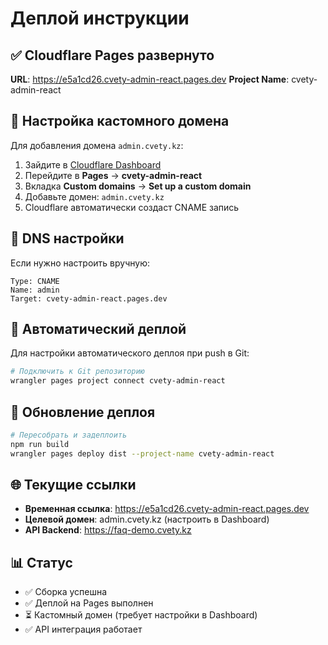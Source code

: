 # Деплой инструкции

## ✅ Cloudflare Pages развернуто

**URL**: https://e5a1cd26.cvety-admin-react.pages.dev
**Project Name**: cvety-admin-react

## 🔧 Настройка кастомного домена

Для добавления домена `admin.cvety.kz`:

1. Зайдите в [Cloudflare Dashboard](https://dash.cloudflare.com)
2. Перейдите в **Pages** → **cvety-admin-react**
3. Вкладка **Custom domains** → **Set up a custom domain**
4. Добавьте домен: `admin.cvety.kz`
5. Cloudflare автоматически создаст CNAME запись

## 📝 DNS настройки

Если нужно настроить вручную:

```
Type: CNAME
Name: admin
Target: cvety-admin-react.pages.dev
```

## 🚀 Автоматический деплой

Для настройки автоматического деплоя при push в Git:

```bash
# Подключить к Git репозиторию
wrangler pages project connect cvety-admin-react
```

## 🔄 Обновление деплоя

```bash
# Пересобрать и задеплоить
npm run build
wrangler pages deploy dist --project-name cvety-admin-react
```

## 🌐 Текущие ссылки

- **Временная ссылка**: https://e5a1cd26.cvety-admin-react.pages.dev
- **Целевой домен**: admin.cvety.kz (настроить в Dashboard)
- **API Backend**: https://faq-demo.cvety.kz

## 📊 Статус

- ✅ Сборка успешна
- ✅ Деплой на Pages выполнен
- ⏳ Кастомный домен (требует настройки в Dashboard)
- ✅ API интеграция работает